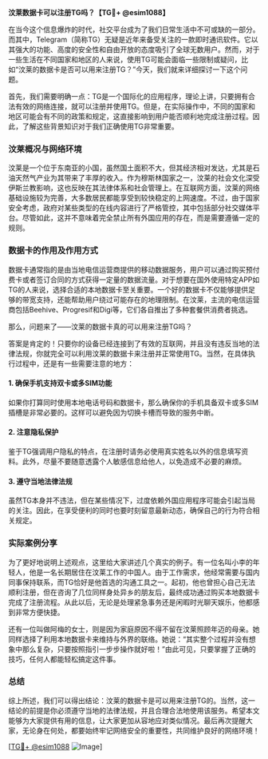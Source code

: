 **汶莱数据卡可以注册TG吗？【TG💪+ @esim1088】**

在当今这个信息爆炸的时代，社交平台成为了我们日常生活中不可或缺的一部分。而其中，Telegram（简称TG）无疑是近年来备受关注的一款即时通讯软件。它以其强大的功能、高度的安全性和自由开放的态度吸引了全球无数用户。然而，对于一些生活在不同国家和地区的人来说，使用TG可能会面临一些限制或疑问，比如“汶莱的数据卡是否可以用来注册TG？”今天，我们就来详细探讨一下这个问题。

首先，我们需要明确一点：TG是一个国际化的应用程序，理论上讲，只要拥有合法有效的网络连接，就可以注册并使用TG。但是，在实际操作中，不同的国家和地区可能会有不同的政策和规定，这直接影响到用户能否顺利地完成注册过程。因此，了解这些背景知识对于我们正确使用TG非常重要。

### 汶莱概况与网络环境

汶莱是一个位于东南亚的小国，虽然国土面积不大，但其经济相对发达，尤其是石油天然气产业为其带来了丰厚的收入。作为穆斯林国家之一，汶莱的社会文化深受伊斯兰教影响，这也反映在其法律体系和社会管理上。在互联网方面，汶莱的网络基础设施较为完善，大多数居民都能享受到较快稳定的上网速度。不过，由于国家安全考虑，政府对某些类型的在线内容进行了严格管控，其中包括部分社交媒体平台。尽管如此，这并不意味着完全禁止所有外国应用的存在，而是需要遵循一定的规则。

### 数据卡的作用及作用方式

数据卡通常指的是由当地电信运营商提供的移动数据服务，用户可以通过购买预付费卡或者签订合同的方式获得一定量的数据流量。对于想要在国外使用特定APP如TG的人来说，选择合适的本地数据卡至关重要。一个好的数据卡不仅能够提供足够的带宽支持，还能帮助用户绕过可能存在的地理限制。在汶莱，主流的电信运营商包括Beehive、Progresif和Digi等，它们各自推出了多种套餐供消费者挑选。

那么，问题来了——汶莱的数据卡真的可以用来注册TG吗？

答案是肯定的！只要你的设备已经连接到了有效的互联网，并且没有违反当地的法律法规，你就完全可以利用汶莱的数据卡来注册并正常使用TG。当然，在具体执行过程中，还是有一些需要注意的地方：

#### 1. 确保手机支持双卡或多SIM功能
如果你打算同时使用本地电话号码和数据卡，那么确保你的手机具备双卡或多SIM插槽是非常必要的。这样可以避免因为切换卡槽而导致的服务中断。

#### 2. 注意隐私保护
鉴于TG强调用户隐私的特点，在注册时请务必使用真实姓名以外的信息填写资料。此外，尽量不要随意透露个人敏感信息给他人，以免造成不必要的麻烦。

#### 3. 遵守当地法律法规
虽然TG本身并不违法，但在某些情况下，过度依赖外国应用程序可能会引起当局的关注。因此，在享受便利的同时也要时刻留意最新动态，确保自己的行为符合相关规定。

### 实际案例分享

为了更好地说明上述观点，这里给大家讲述几个真实的例子。有一位名叫小李的年轻人，他是一名长期居住在汶莱工作的中国人。由于工作需求，他经常需要与国内同事保持联系，而TG恰好是他首选的沟通工具之一。起初，他也曾担心自己无法顺利注册，但在咨询了几位同样身处异乡的朋友后，最终成功通过购买本地数据卡完成了注册流程。从此以后，无论是处理紧急事务还是闲暇时光聊天娱乐，他都感到非常方便快捷。

还有一位叫做阿梅的女士，则是因为家庭原因不得不留在汶莱照顾年迈的母亲。她同样选择了利用本地数据卡来维持与外界的联络。她说：“其实整个过程并没有想象中那么复杂，只要按照指引一步步操作就好啦！”由此可见，只要掌握了正确的技巧，任何人都能轻松搞定这件事。

### 总结

综上所述，我们可以得出结论：汶莱的数据卡是可以用来注册TG的。当然，这一结论的前提是你必须遵守当地的法律法规，并且合理合法地使用该服务。希望本文能够为大家提供有用的信息，让大家更加从容地应对类似情况。最后再次提醒大家，无论身在何处，都要始终牢记网络安全的重要性，共同维护良好的网络环境！

[[TG💪+ @esim1088](https://t.me/s/esim1088) ![Image](https://i.postimg.cc/4NQfJmqS/Snipaste-2025-05-13-00-14-12.png)]